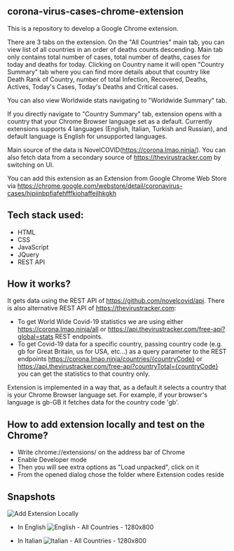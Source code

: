 ## corona-virus-cases-chrome-extension

This is a repository to develop a Google Chrome extension. 

There are 3 tabs on the extension. On the "All Countries" main tab, you can view list of all countries in an order of deaths counts descending. Main tab only contains total number of cases, total number of deaths, cases for today and deaths for today. Clicking on Country name it will open "Country Summary" tab where you can find more details about that country like Death Rank of Country,  number of total Infection, Recovered, Deaths, Actives, Today's Cases, Today's Deaths and Critical cases. 

You can also view Worldwide stats navigating to "Worldwide Summary" tab.

If you directly navigate to "Country Summary" tab, extension opens with a country that your Chrome Browser language set as a default. Currently extensions supports 4 languages (English, Italian, Turkish and Russian), and default language is English for unsupported languages.

Main source of the data is NovelCOVID(https://corona.lmao.ninja/). You can also fetch data from a secondary source of https://thevirustracker.com by switching on UI.

You can add this extension as an Extension from Google Chrome Web Store via https://chrome.google.com/webstore/detail/coronavirus-cases/hjpiinbpfiafehfffkiohaffejlhkgkh

## Tech stack used:
 - HTML
 - CSS
 - JavaScript
 - JQuery
 - REST API

## How it works?

It gets data using the REST API of https://github.com/novelcovid/api. There is also alternative REST API of https://thevirustracker.com:

- To get World Wide Covid-19 statistics we are using either https://corona.lmao.ninja/all or https://api.thevirustracker.com/free-api?global=stats REST endpoints.
- To get Covid-19 data for a specific country, passing country code (e.g. gb for Great Britain, us for USA, etc...) as a query parameter to the REST endpoints https://corona.lmao.ninja/countries/{countryCode} or https://api.thevirustracker.com/free-api?countryTotal={countryCode} you can get the statistics to that country only.

Extension is implemented in a way that, as a default it selects a country that is your Chrome Browser language set. For example, if your browser's language is gb-GB it fetches data for the country code 'gb'.
 
 ## How to add extension locally and test on the Chrome?
 - Write chrome://extensions/ on the address bar of Chrome
 - Enable Developer mode
 - Then you will see extra options as "Load unpacked", click on it
 - From the opened dialog chose the folder where Extension codes reside
 
 ## Snapshots
 
 ![Add Extension Locally](https://user-images.githubusercontent.com/21006341/79047516-f335d800-7c0e-11ea-8251-add240e6631c.jpg)
 
 - In English
 ![English - All Countries - 1280x800](https://user-images.githubusercontent.com/21006341/80395377-000f2880-88ab-11ea-96a3-2c4a51f0aab5.jpg)


- In Italian
 ![Italian - All Countries - 1280x800](https://user-images.githubusercontent.com/21006341/80395411-0e5d4480-88ab-11ea-9a38-f8dcc6a9ca7c.jpg)

